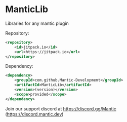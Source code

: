 # ManticLib
Libraries for any mantic plugin


Repository:
```xml 
<repository>
    <id>jitpack.io</id>
    <url>https://jitpack.io</url>
</repository> 
  ```

Dependency:
```xml
<dependency>
    <groupId>com.github.Mantic-Development</groupId>
    <artifactId>ManticLib</artifactId>
    <version>(version)</version>
    <scope>provided</scope>
</dependency>
  ```

Join our support discord at https://discord.gg/Mantic (https://discord.mantic.dev)
